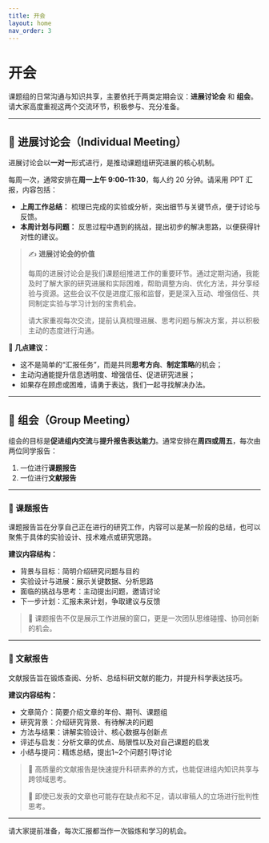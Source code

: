 ```yaml
---
title: 开会
layout: home
nav_order: 3
---
```


# 开会

课题组的日常沟通与知识共享，主要依托于两类定期会议：**进展讨论会** 和 **组会**。请大家高度重视这两个交流环节，积极参与、充分准备。

---

## 📅 进展讨论会（Individual Meeting）

进展讨论会以**一对一**形式进行，是推动课题组研究进展的核心机制。

每周一次，通常安排在**周一上午 9:00–11:30**，每人约 20 分钟。请采用 PPT 汇报，内容包括：

- **上周工作总结：** 梳理已完成的实验或分析，突出细节与关键节点，便于讨论与反馈。
- **本周计划与问题：** 反思过程中遇到的挑战，提出初步的解决思路，以便获得针对性的建议。

> ✍️ **进展讨论会的价值**
>
> 每周的进展讨论会是我们课题组推进工作的重要环节。通过定期沟通，我能及时了解大家的研究进展和实际困难，帮助调整方向、优化方法，并分享经验与资源。这些会议不仅是进度汇报和监督，更是深入互动、增强信任、共同制定实验与学习计划的宝贵机会。
>
> 请大家重视每次交流，提前认真梳理进展、思考问题与解决方案，并以积极主动的态度进行沟通。

**🔑 几点建议：**
- 这不是简单的“汇报任务”，而是共同**思考方向**、**制定策略**的机会；
- 主动沟通能提升信息透明度、增强信任、促进研究进展；
- 如果存在顾虑或困难，请勇于表达，我们一起寻找解决办法。

---

## 👥 组会（Group Meeting）

组会的目标是**促进组内交流**与**提升报告表达能力**。通常安排在**周四或周五**，每次由两位同学报告：

1. 一位进行**课题报告**
2. 一位进行**文献报告**

---

### 🧪 课题报告

课题报告旨在分享自己正在进行的研究工作，内容可以是某一阶段的总结，也可以聚焦于具体的实验设计、技术难点或研究思路。

**建议内容结构：**
- 背景与目标：简明介绍研究问题与目的
- 实验设计与进展：展示关键数据、分析思路
- 面临的挑战与思考：主动提出问题，邀请讨论
- 下一步计划：汇报未来计划，争取建议与反馈

> 🔔 课题报告不仅是展示工作进展的窗口，更是一次团队思维碰撞、协同创新的机会。

---

### 📖 文献报告

文献报告旨在锻炼查阅、分析、总结科研文献的能力，并提升科学表达技巧。

**建议内容结构：**
- 文章简介：简要介绍文章的年份、期刊、课题组
- 研究背景：介绍研究背景、有待解决的问题
- 方法与结果：讲解实验设计、核心数据与创新点
- 评述与启发：分析文章的优点、局限性以及对自己课题的启发
- 小结与提问：精炼总结，提出1~2个问题引导讨论

> 🧠 高质量的文献报告是快速提升科研素养的方式，也能促进组内知识共享与跨领域思考。
> 
> 🔔 即使已发表的文章也可能存在缺点和不足，请以审稿人的立场进行批判性思考。

---

请大家提前准备，每次汇报都当作一次锻炼和学习的机会。
